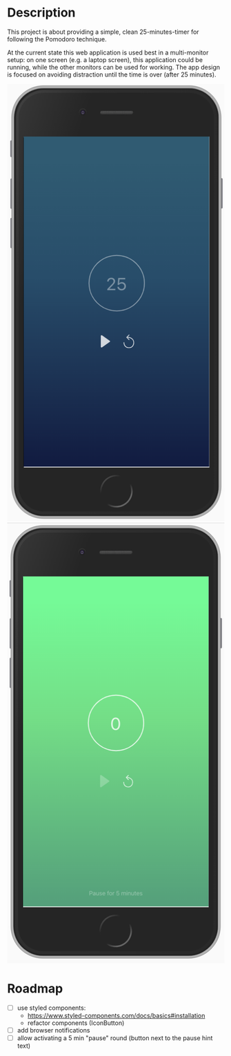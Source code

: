 # Description

This project is about providing a simple, clean 25-minutes-timer for following the Pomodoro technique.

At the current state this web application is used best in a multi-monitor setup: on one screen (e.g. a laptop screen), this application could be running, while the other monitors can be used for working.
The app design is focused on avoiding distraction until the time is over (after 25 minutes).

![Demo picture](docs/demo-initial.png)
![Demo picture](docs/demo-completed.png)

# Roadmap

- [ ] use styled components:
  - https://www.styled-components.com/docs/basics#installation
  - refactor components (IconButton)
- [ ] add browser notifications
- [ ] allow activating a 5 min "pause" round (button next to the pause hint text)
